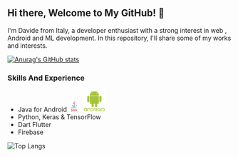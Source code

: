 ## Hi there, Welcome to My GitHub! 👋

I'm Davide from Italy, a developer enthusiast with a strong interest in web , Android and ML development.
In this repository, I'll share some of my works and interests.

[![Anurag's GitHub stats](https://github-readme-stats.vercel.app/api?username=valebanco&theme=dark)](https://github.com/anuraghazra/github-readme-stats)

### Skills And Experience


* Java for Android <img src="https://github.com/devicons/devicon/blob/master/icons/java/java-original-wordmark.svg" title="java" alt="java" width="25" height="25"/>&nbsp; <img src="https://github.com/devicons/devicon/blob/master/icons/android/android-plain-wordmark.svg" title="Android" alt="Android" width="50"/>&nbsp;
* Python, Keras & TensorFlow 
* Dart Flutter
* Firebase

![Top Langs](https://github-readme-stats.vercel.app/api/top-langs/?username=valebanco&layout=donut&theme=dark)




